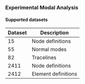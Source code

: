 ### Experimental Modal Analysis

#### Supported datasets

| Dataset | Description |
| ----    | ----        |
| 15      | Node definitions |  
| 55      | Normal modes | 
| 82      | Tracelines |  
| 2411    | Node definitions |  
| 2412    | Element definitions |
